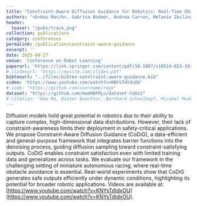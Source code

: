 ```yaml
---
title: "Constraint-Aware Diffusion Guidance for Robotics: Real-Time Obstacle Avoidance for Autonomous Racing"
authors: "<b>Hao Ma</b>, Sabrina Bodmer, Andrea Carron, Melanie Zeilinger, Michael Muehlebach"
header:
  teaser: "/pubs/track.png" 
collection: publications
category: conferences
permalink: /publication/constraint-aware-guidance
excerpt: ''
date: 2025-09-27
venue: 'Conference on Robot Learning'
paperurl: 'https://link.springer.com/content/pdf/10.1007/s10514-023-10140-6.pdf'
# slidesurl: "https://mysite.com/slides.pdf"
bibtexurl: "../files/bibtex-constraint-aware-guidance.bib"
video: 'https://www.youtube.com/watch?v=KNYsTdtdxOU'
# code: "https://github.com/username/repo"
dataset: "https://github.com/HaoMAFRLu/dataset-CoDiG"
# citation: 'Hao Ma, Dieter Buechler, Bernhard Schoelkopf, Micahel Muehlebach. (2009). &quot;Reinforcement learning with model-based feedforward inputs for robotic table tennis.&quot; <i>Autonomous Robots</i>. 47(8):1387-1403.'
---
```

 Diffusion models hold great potential in robotics due to their ability to capture complex, high-dimensional data distributions. However, their lack of constraint-awareness limits their deployment in safety-critical applications. We propose Constraint-Aware Diffusion Guidance (CoDiG), a data-efficient and general-purpose framework that integrates barrier functions into the denoising process, guiding diffusion sampling toward constraint-satisfying outputs. CoDiG enables constraint satisfaction even with limited training data and generalizes across tasks. We evaluate our framework in the challenging setting of miniature autonomous racing, where real-time obstacle avoidance is essential. Real-world experiments show that CoDiG generates safe outputs efficiently under dynamic conditions, highlighting its potential for broader robotic applications. Videos are available at: [https://www.youtube.com/watch?v=KNYsTdtdxOU](https://www.youtube.com/watch?v=KNYsTdtdxOU).